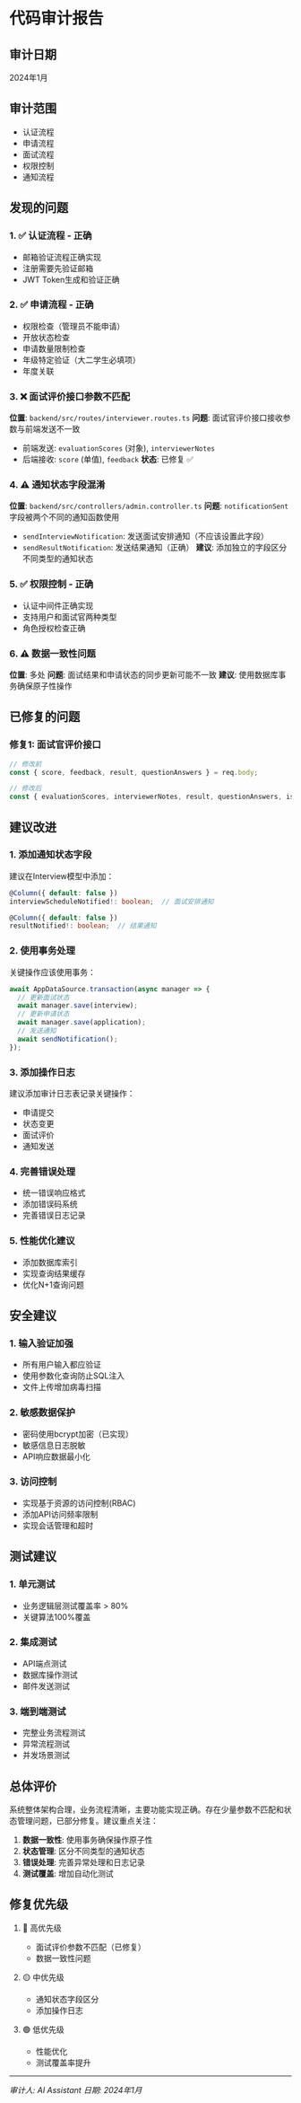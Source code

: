 # 代码审计报告

## 审计日期
2024年1月

## 审计范围
- 认证流程
- 申请流程  
- 面试流程
- 权限控制
- 通知流程

## 发现的问题

### 1. ✅ 认证流程 - 正确
- 邮箱验证流程正确实现
- 注册需要先验证邮箱
- JWT Token生成和验证正确

### 2. ✅ 申请流程 - 正确
- 权限检查（管理员不能申请）
- 开放状态检查
- 申请数量限制检查
- 年级特定验证（大二学生必填项）
- 年度关联

### 3. ❌ 面试评价接口参数不匹配
**位置**: `backend/src/routes/interviewer.routes.ts`
**问题**: 面试官评价接口接收参数与前端发送不一致
- 前端发送: `evaluationScores` (对象), `interviewerNotes`
- 后端接收: `score` (单值), `feedback`
**状态**: 已修复 ✅

### 4. ⚠️ 通知状态字段混淆
**位置**: `backend/src/controllers/admin.controller.ts`
**问题**: `notificationSent` 字段被两个不同的通知函数使用
- `sendInterviewNotification`: 发送面试安排通知（不应该设置此字段）
- `sendResultNotification`: 发送结果通知（正确）
**建议**: 添加独立的字段区分不同类型的通知状态

### 5. ✅ 权限控制 - 正确
- 认证中间件正确实现
- 支持用户和面试官两种类型
- 角色授权检查正确

### 6. ⚠️ 数据一致性问题
**位置**: 多处
**问题**: 面试结果和申请状态的同步更新可能不一致
**建议**: 使用数据库事务确保原子性操作

## 已修复的问题

### 修复1: 面试官评价接口
```typescript
// 修改前
const { score, feedback, result, questionAnswers } = req.body;

// 修改后
const { evaluationScores, interviewerNotes, result, questionAnswers, isCompleted } = req.body;
```

## 建议改进

### 1. 添加通知状态字段
建议在Interview模型中添加：
```typescript
@Column({ default: false })
interviewScheduleNotified!: boolean;  // 面试安排通知

@Column({ default: false })
resultNotified!: boolean;  // 结果通知
```

### 2. 使用事务处理
关键操作应该使用事务：
```typescript
await AppDataSource.transaction(async manager => {
  // 更新面试状态
  await manager.save(interview);
  // 更新申请状态
  await manager.save(application);
  // 发送通知
  await sendNotification();
});
```

### 3. 添加操作日志
建议添加审计日志表记录关键操作：
- 申请提交
- 状态变更
- 面试评价
- 通知发送

### 4. 完善错误处理
- 统一错误响应格式
- 添加错误码系统
- 完善错误日志记录

### 5. 性能优化建议
- 添加数据库索引
- 实现查询结果缓存
- 优化N+1查询问题

## 安全建议

### 1. 输入验证加强
- 所有用户输入都应验证
- 使用参数化查询防止SQL注入
- 文件上传增加病毒扫描

### 2. 敏感数据保护
- 密码使用bcrypt加密（已实现）
- 敏感信息日志脱敏
- API响应数据最小化

### 3. 访问控制
- 实现基于资源的访问控制(RBAC)
- 添加API访问频率限制
- 实现会话管理和超时

## 测试建议

### 1. 单元测试
- 业务逻辑层测试覆盖率 > 80%
- 关键算法100%覆盖

### 2. 集成测试
- API端点测试
- 数据库操作测试
- 邮件发送测试

### 3. 端到端测试
- 完整业务流程测试
- 异常流程测试
- 并发场景测试

## 总体评价

系统整体架构合理，业务流程清晰，主要功能实现正确。存在少量参数不匹配和状态管理问题，已部分修复。建议重点关注：

1. **数据一致性**: 使用事务确保操作原子性
2. **状态管理**: 区分不同类型的通知状态
3. **错误处理**: 完善异常处理和日志记录
4. **测试覆盖**: 增加自动化测试

## 修复优先级

1. 🔴 高优先级
   - 面试评价参数不匹配（已修复）
   - 数据一致性问题

2. 🟡 中优先级
   - 通知状态字段区分
   - 添加操作日志

3. 🟢 低优先级
   - 性能优化
   - 测试覆盖率提升

---

*审计人: AI Assistant*
*日期: 2024年1月*